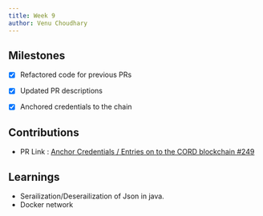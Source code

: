 ```yaml
---
title: Week 9
author: Venu Choudhary
---
```


## Milestones

- [x] Refactored code for previous PRs
- [x] Updated PR descriptions
- [x] Anchored credentials to the chain


## Contributions
- PR Link : [Anchor Credentials / Entries on to the CORD blockchain  #249](https://github.com/Sunbird-RC/sunbird-rc-core/pull/249)

## Learnings
- Serailization/Deserailization of Json in java.
- Docker network

